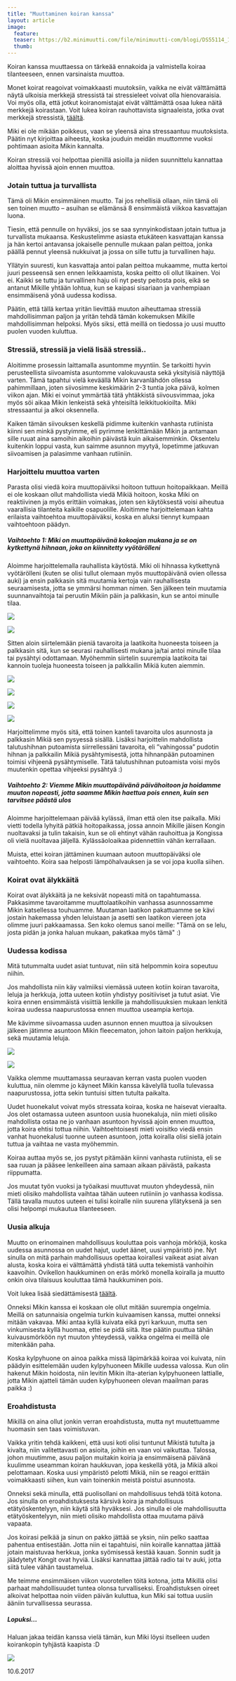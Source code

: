 ```yaml
---
title: "Muuttaminen koiran kanssa"
layout: article
image:
  feature:
  teaser: https://b2.minimuutti.com/file/minimuutti-com/blogi/DS55114_1-245px.jpg
  thumb:
---
```


Koiran kanssa muuttaessa on tärkeää ennakoida ja valmistella koiraa tilanteeseen, ennen varsinaista muuttoa.

Monet koirat reagoivat voimakkaasti muutoksiin, vaikka ne eivät välttämättä näytä ulkoisia merkkejä stressistä  tai stressieleet voivat olla hienovaraisia. Voi myös olla, että jotkut koiranomistajat eivät välttämättä osaa lukea näitä merkkejä koirastaan. Voit lukea koiran rauhottavista signaaleista, jotka ovat merkkejä stressistä, [täältä](/blogi/koirien-kehonkieli-rauhoittavat-signaalit/).

Miki ei ole mikään poikkeus, vaan se yleensä aina stressaantuu muutoksista. Päätin nyt kirjoittaa aiheesta, koska jouduin meidän muuttomme vuoksi pohtimaan asioita Mikin kannalta.

Koiran stressiä voi helpottaa pienillä asioilla ja niiden suunnittelu kannattaa aloittaa hyvissä ajoin ennen muuttoa.

### Jotain tuttua ja turvallista

Tämä oli Mikin ensimmäinen muutto. Tai jos rehellisiä ollaan, niin tämä oli sen toinen muutto – asuihan se elämänsä 8 ensimmäistä viikkoa kasvattajan luona.

Tiesin, että pennulle on hyväksi, jos se saa synnyinkodistaan jotain tuttua ja turvallista mukaansa. Keskustelimme asiasta etukäteen kasvattajan kanssa ja hän kertoi antavansa jokaiselle pennulle mukaan palan peittoa, jonka päällä pennut yleensä nukkuivat ja jossa on sille tuttu ja turvallinen haju.

Yllätyin suuresti, kun kasvattaja antoi palan peittoa mukaamme, mutta kertoi juuri pesseensä sen ennen leikkaamista, koska peitto oli ollut likainen. Voi ei. Kaikki se tuttu ja turvallinen haju oli nyt pesty peitosta pois, eikä se antanut Mikille yhtään lohtua, kun se kaipasi sisariaan ja vanhempiaan ensimmäisenä yönä uudessa kodissa.

Päätin, että tällä kertaa yritän lievittää muuton aiheuttamaa stressiä mahdollisimman paljon ja yritän tehdä tämän kokemuksen Mikille mahdollisimman helpoksi. Myös siksi, että meillä on tiedossa jo uusi muutto puolen vuoden kuluttua.

### Stressiä, stressiä ja vielä lisää stressiä..

Aloitimme prosessin laittamalla asuntomme myyntiin. Se tarkoitti hyvin perusteellista siivoamista asuntomme valokuvausta sekä yksityisiä näyttöjä varten. Tämä tapahtui vielä keväällä Mikin karvanlähdön ollessa pahimmillaan, joten siivosimme keskimäärin 2-3 tuntia joka päivä, kolmen viikon ajan. Miki ei voinut ymmärtää tätä yhtäkkistä siivousvimmaa, joka myös söi aikaa Mikin lenkeistä sekä yhteisiltä leikkituokioilta. Miki stressaantui ja alkoi oksennella.

Kaiken tämän siivouksen keskellä pidimme kuitenkin vanhasta rutiinista kiinni sen minkä pystyimme, eli pyrimme lenkittämään Mikin ja antamaan sille ruuat aina samoihin aikoihin päivästä kuin aikaisemminkin. Oksentelu kuitenkin loppui vasta, kun saimme asunnon myytyä, lopetimme jatkuvan siivoamisen ja palasimme vanhaan rutiiniin.

### Harjoittelu muuttoa varten

Parasta olisi viedä koira muuttopäiviksi hoitoon tuttuun hoitopaikkaan. Meillä ei ole koskaan ollut mahdollista viedä Mikiä hoitoon, koska Miki on reaktiivinen ja myös erittäin voimakas, joten sen käytöksestä voisi aiheutua vaarallisia tilanteita kaikille osapuolille. Aloitimme harjoittelemaan kahta erilaista vaihtoehtoa muuttopäiväksi, koska en aluksi tiennyt kumpaan vaihtoehtoon päädyn.

##### Vaihtoehto 1: Miki on muuttopäivänä kokoajan mukana ja se on kytkettynä hihnaan, joka on kiinnitetty vyötärölleni

Aloimme harjoittelemalla rauhallista käytöstä. Miki oli hihnassa kytkettynä vyötärölleni (kuten se olisi tullut olemaan myös muuttopäivänä ovien ollessa auki) ja ensin palkkasin sitä muutamia kertoja vain rauhallisesta seuraamisesta, jotta se ymmärsi homman nimen. Sen jälkeen tein muutamia suunnanvaihtoja tai peruutin Mikiin päin ja palkkasin, kun se antoi minulle tilaa.

![](https://b2.minimuutti.com/file/minimuutti-com/blogi/DS54986-800px.jpg)

![](https://b2.minimuutti.com/file/minimuutti-com/blogi/DS54992-800px.jpg)

Sitten aloin siirtelemään pieniä tavaroita ja laatikoita huoneesta toiseen ja palkkasin sitä, kun se seurasi rauhallisesti mukana ja/tai antoi minulle tilaa tai pysähtyi odottamaan. Myöhemmin siirtelin suurempia laatikoita tai kannoin tuoleja huoneesta toiseen ja palkkailin Mikiä kuten aiemmin.

![](https://b2.minimuutti.com/file/minimuutti-com/blogi/DS55029-800px.jpg)

![](https://b2.minimuutti.com/file/minimuutti-com/blogi/DS55068-800px.jpg)

![](https://b2.minimuutti.com/file/minimuutti-com/blogi/DS55114-800px.jpg)

![](https://b2.minimuutti.com/file/minimuutti-com/blogi/DS55141-800px.jpg)

Harjoittelimme myös sitä, että toinen kanteli tavaroita ulos asunnosta ja palkkasin Mikiä sen pysyessä sisällä. Lisäksi harjoittelin mahdollista talutushihnan putoamista siirrellessäni tavaroita, eli ”vahingossa” pudotin hihnan ja palkkailin Mikiä pysähtymisestä, jotta hihnanpään putoaminen toimisi vihjeenä pysähtymiselle. Tätä talutushihnan putoamista voisi myös muutenkin opettaa vihjeeksi pysähtyä :)

##### Vaihtoehto 2: Viemme Mikin muuttopäivänä päivähoitoon ja hoidamme muuton nopeasti, jotta saamme Mikin haettua pois ennen, kuin sen tarvitsee päästä ulos

Aloimme harjoittelemaan päivää kylässä, ilman että olen itse paikalla. Miki vietti todella lyhyitä pätkiä hoitopaikassa, jossa annoin Mikille jäisen Kongin nuoltavaksi ja tulin takaisin, kun se oli ehtinyt vähän rauhoittua ja Kongissa oli vielä nuoltavaa jäljellä. Kylässäoloaikaa pidennettiin vähän kerrallaan.

Muista, ettei koiran jättäminen kuumaan autoon muuttopäiväksi ole vaihtoehto. Koira saa helposti lämpöhalvauksen ja se voi jopa kuolla siihen.

### Koirat ovat älykkäitä

Koirat ovat älykkäitä ja ne keksivät nopeasti mitä on tapahtumassa. Pakkasimme tavaroitamme muuttolaatikoihin vanhassa asunnossamme Mikin katsellessa touhuamme. Muutaman laatikon pakattuamme se kävi jostain hakemassa yhden leluistaan ja asetti sen laatikon viereen jota olimme juuri pakkaamassa. Sen koko olemus sanoi meille: "Tämä on se lelu, josta pidän ja jonka haluan mukaan, pakatkaa myös tämä"  :)

### Uudessa kodissa

Mitä tutummalta uudet asiat tuntuvat, niin sitä helpommin koira sopeutuu niihin.

Jos mahdollista niin käy valmiiksi viemässä uuteen kotiin koiran tavaroita, leluja ja herkkuja, jotta uuteen kotiin yhdistyy positiiviset ja tutut asiat. Vie koira ennen ensimmäistä visiittiä lenkille ja mahdollisuuksien mukaan lenkitä koiraa uudessa naapurustossa ennen muuttoa useampia kertoja.

Me kävimme siivoamassa uuden asunnon ennen muuttoa ja siivouksen jälkeen jätimme asuntoon Mikin fleecematon, johon laitoin paljon herkkuja, sekä muutamia leluja.

![](https://b2.minimuutti.com/file/minimuutti-com/blogi/DS55945-800px.jpg)

![](https://b2.minimuutti.com/file/minimuutti-com/blogi/DS55949-800px.jpg)

Vaikka olemme muuttamassa seuraavan kerran vasta puolen vuoden kuluttua, niin olemme jo käyneet Mikin kanssa kävelyllä tuolla tulevassa naapurustossa, jotta sekin tuntuisi sitten tutulta paikalta.

Uudet huonekalut voivat myös stressata koiraa, koska ne haisevat vieraalta. Jos olet ostamassa uuteen asuntoon uusia huonekaluja, niin mieti olisiko mahdollista ostaa ne jo vanhaan asuntoon hyvissä ajoin ennen muuttoa, jotta koira ehtisi tottua niihin. Vaihtoehtoisesti mieti voisitko viedä ensin vanhat huonekalusi tuonne uuteen asuntoon, jotta koiralla olisi siellä jotain tuttua ja vaihtaa ne vasta myöhemmin.

Koiraa auttaa myös se, jos pystyt pitämään kiinni vanhasta rutiinista, eli se saa ruuan ja pääsee lenkeilleen aina samaan aikaan päivästä, paikasta riippumatta.

Jos muutat työn vuoksi ja työaikasi muuttuvat muuton yhdeydessä, niin mieti olisiko mahdollista vaihtaa tähän uuteen rutiiniin jo vanhassa kodissa. Tällä tavalla muutos uuteen ei tulisi koiralle niin suurena yllätyksenä ja sen olisi helpompi mukautua tilanteeseen.

### Uusia alkuja

Muutto on erinomainen mahdollisuus kouluttaa pois vanhoja mörköjä, koska uudessa asunnossa on uudet hajut, uudet äänet, uusi ympäristö jne. Nyt sinulla on mitä parhain mahdollisuus opettaa koirallesi vaikeat asiat aivan alusta, koska koira ei välttämättä yhdistä tätä uutta tekemistä vanhoihin kaavoihin. Ovikellon haukkuminen on eräs mörkö monella koiralla ja muutto onkin oiva tilaisuus kouluttaa tämä haukkuminen pois.

Voit lukea lisää siedättämisestä [täältä](/aktivointi/siedattaminen-sheippaamalla/).

Onneksi Mikin kanssa ei koskaan ole ollut mitään suurempia ongelmia. Meillä on satunnaisia ongelmia turkin kuivaamisen kanssa, muttei onneksi mitään vakavaa. Miki antaa kyllä kuivata eikä pyri karkuun, mutta sen vinkumisesta kyllä huomaa, ettei se pidä siitä. Itse päätin puuttua tähän kuivausmörköön nyt muuton yhteydessä, vaikka ongelma ei meillä ole mitenkään paha.

Koska kylpyhuone on ainoa paikka missä läpimärkää koiraa voi kuivata, niin päädyin esittelemään uuden kylpyhuoneen Mikille uudessa valossa. Kun olin hakenut Mikin hoidosta, niin levitin Mikin ilta-aterian kylpyhuoneen lattialle, jotta Mikin ajatteli tämän uuden kylpyhuoneen olevan maailman paras paikka :)

### Eroahdistusta

Mikillä on aina ollut jonkin verran eroahdistusta, mutta nyt muutettuamme huomasin sen taas voimistuvan.

Vaikka yritin tehdä kaikkeni, että uusi koti olisi tuntunut Mikistä tutulta ja kivalta, niin valitettavasti on asioita, joihin en vaan voi vaikuttaa. Talossa, johon muutimme, asuu paljon muitakin koiria ja ensimmäisenä päivänä kuulimme useamman koiran haukkuvan, jopa keskellä yötä, ja Mikiä alkoi pelottamaan. Koska uusi ympäristö pelotti Mikiä, niin se reagoi erittäin voimakkaasti siihen, kun vain toinenkin meistä poistui asunnosta.

Onneksi sekä minulla, että puolisollani on mahdollisuus tehdä töitä kotona. Jos sinulla on eroahdistuksesta kärsivä koira ja mahdollisuus etätyöskentelyyn, niin käytä sitä hyväksesi. Jos sinulla ei ole mahdollisuutta etätyöskentelyyn, niin mieti olisiko mahdollista ottaa muutama päivä vapaata.

Jos koirasi pelkää ja sinun on pakko jättää se yksin, niin pelko saattaa pahentua entisestään. Jotta niin ei tapahtuisi, niin koiralle kannattaa jättää jotain maistuvaa herkkua, jonka syömisessä kestää kauan. Sonnin sudit ja jäädytetyt Kongit ovat hyviä. Lisäksi kannattaa jättää radio tai tv auki, jotta siitä tulee vähän taustamelua.

Me teimme ensimmäisen viikon vuorotellen töitä kotona, jotta Mikillä olisi parhaat mahdollisuudet tuntea olonsa turvalliseksi. Eroahdistuksen oireet alkoivat helpottaa noin viiden päivän kuluttua, kun Miki sai tottua uusiin ääniin turvallisessa seurassa.

##### Lopuksi...

Haluan jakaa teidän kanssa vielä tämän, kun Miki löysi itselleen uuden koirankopin tyhjästä kaapista :D

![](https://b2.minimuutti.com/file/minimuutti-com/blogi/20170530_183608-800px.jpg)

10.6.2017
